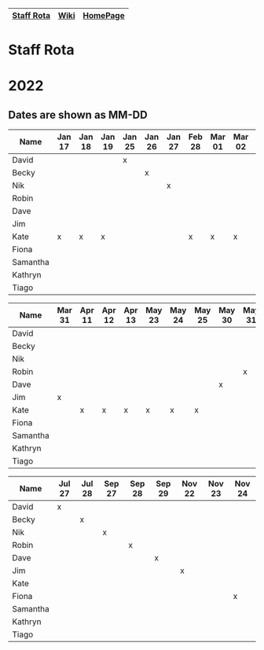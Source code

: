 |[Staff Rota](rota.md)|[Wiki](https://github.com/NewcastleRSE/software-carpentry/wiki)|[HomePage](http://carpentries.ncldata.dev)|
|-|-|-|


# Staff Rota

# 2022
## Dates are shown as MM-DD
|Name|Jan 17|Jan 18|Jan 19|Jan 25|Jan 26|Jan 27|Feb 28|Mar 01|Mar 02|Mar 29|Mar 30|
|-|-|-|-|-|-|-|-|-|-|-|-|
|David   | | | |x| | | | | | | |
|Becky   | | | | |x| | | | | | |
|Nik     | | | | | |x| | | | | |
|Robin   | | | | | | | | | | | |
|Dave    | | | | | | | | | | | |
|Jim     | | | | | | | | | | | |
|Kate    |x|x|x| | | |x|x|x| | |
|Fiona   | | | | | | | | | | |x|
|Samantha| | | | | | | | | |x| |
|Kathryn | | | | | | | | | | | |
|Tiago   | | | | | | | | | | | |

|Name|Mar 31|Apr 11|Apr 12|Apr 13|May 23|May 24|May 25|May 30|May 31|Jun 01|Jul 26|
|-|-|-|-|-|-|-|-|-|-|-|-|
|David   | | | | | | | | | | | |
|Becky   | | | | | | | | | | | |
|Nik     | | | | | | | | | | | |
|Robin   | | | | | | | | |x| | |
|Dave    | | | | | | | |x| | | |
|Jim     |x| | | | | | | | | | |
|Kate    | |x|x|x|x|x|x| | | | |
|Fiona   | | | | | | | | | | | |
|Samantha| | | | | | | | | | | |
|Kathryn | | | | | | | | | |x| |
|Tiago   | | | | | | | | | | |x|

|Name|Jul 27|Jul 28|Sep 27|Sep 28|Sep 29|Nov 22|Nov 23|Nov 24|
|-|-|-|-|-|-|-|-|-|
|David   |x| | | | | | | | | | |
|Becky   | |x| | | | | | | | | |
|Nik     | | |x| | | | | | | | |
|Robin   | | | |x| | | | | | | |
|Dave    | | | | |x| | | | | | |
|Jim     | | | | | |x| | | | | |
|Kate    | | | | | | | | | | | |
|Fiona   | | | | | | | |x| | | |
|Samantha| | | | | | | | |x| | |
|Kathryn | | | | | | | | | |x| |
|Tiago   | | | | | | | | | | |x|

